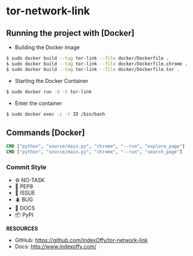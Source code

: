 # tor-network-link

## Running the project with [Docker]

 - Building the Docker image

```bash
$ sudo docker build --tag tor-link --file docker/Dockerfile .
$ sudo docker build --tag tor-link --file docker/Dockerfile.chrome .
$ sudo docker build --tag tor-link --file docker/Dockerfile.tor .
```

 - Starting the Docker Container

```bash
$ sudo docker run -d -t tor-link
```

 - Enter the container

```bash
$ sudo docker exec -i -t ID /bin/bash
```

## Commands [Docker]

```dockerfile
CMD ["python", "source/main.py", "chrome", "--run", "explore_page"]
CMD ["python", "source/main.py", "chrome", "--run", "search_page"]
```


### Commit Style
- ⚙️ NO-TASK
- 📝 PEP8
- 📌 ISSUE
- 🪲 BUG
- 📘 DOCS
- 📦 PyPI

**RESOURCES**
- GitHub: https://github.com/IndexOffy/tor-network-link
- Docs:   http://www.indexoffy.com/
